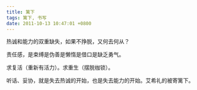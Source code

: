 ```yaml
---
title: 篱下
tags: 篱下, 书写
date: 2011-10-13 10:47:01 +0800
---
```



热诚和能力的双重缺失，如果不挣脱，又何去何从？

责任感，是束缚是伪善是懒惰是借口是缺乏勇气。

求复活（重新有活力）。求重生（摆脱枷锁）。

听话、妥协，就是失去热诚的开始，也是失去能力的开始。艾希礼的被寄篱下。

